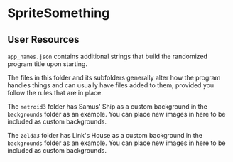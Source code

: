 # SpriteSomething

## User Resources

`app_names.json` contains additional strings that build the randomized program title upon starting.

The files in this folder and its subfolders generally alter how the program handles things and can usually have files added to them, provided you follow the rules that are in place.

The `metroid3` folder has Samus' Ship as a custom background in the `backgrounds` folder as an example. You can place new images in here to be included as custom backgrounds.

The `zelda3` folder has Link's House as a custom background in the `backgrounds` folder as an example. You can place new images in here to be included as custom backgrounds.

